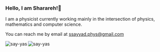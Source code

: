 <h3 align="left">Hello, I am Sharareh!👋</h3>
I am a physicist currently working mainly in the intersection of physics, mathematics and computer science.  

You can reach me by email at ssayyad.phys@gmail.com

<p><img align="left" src="https://github-readme-stats.vercel.app/api/top-langs?username=say-yas&show_icons=true&locale=en&layout=compact" alt="say-yas" /></p>
<!--  <p><img align="right" src="https://github-readme-streak-stats.herokuapp.com/?user=say-yas&" alt="say-yas" /></p> -->

<!--- <p>&nbsp;<img align="center" src="https://github-readme-stats.vercel.app/api?username=say-yas&show_icons=true&locale=en" alt="say-yas" /></p> -->

<!--- <p><img align="center" src="https://github-readme-streak-stats.herokuapp.com/?user=say-yas&" alt="say-yas" /></p> -->


 <p align="left"> <img src="https://komarev.com/ghpvc/?username=say-yas&label=Profile%20views&color=0e75b6&style=flat" alt="say-yas" /> </p> 


<!-- 
https://www.youtube.com/watch?v=G-EGDH50hGE
https://rahuldkjain.github.io/gh-profile-readme-generator/
-->
